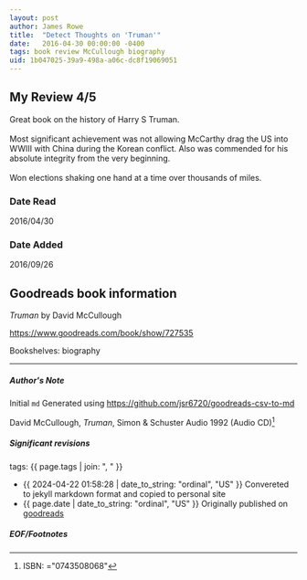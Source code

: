 ```yaml
---
layout: post
author: James Rowe
title:  "Detect Thoughts on 'Truman'"
date:   2016-04-30 00:00:00 -0400
tags: book review McCullough biography
uid: 1b047025-39a9-498a-a06c-dc8f19069051
---
```


<!-- highly dependent on how you personally use jekyll templates, and how you want this to show up -->
<!-- escape any jekyll keys with double brackets -->

## My Review 4/5

Great book on the history of Harry S Truman. <br/><br/>Most significant achievement was not allowing McCarthy drag the US into WWIII with China during the Korean conflict. Also was commended for his absolute integrity from the very beginning. <br/><br/>Won elections shaking one hand at a time over thousands of miles.

### Date Read
2016/04/30

### Date Added
2016/09/26

## Goodreads book information

*Truman* by David McCullough

https://www.goodreads.com/book/show/727535

Bookshelves: biography

---

##### Author's Note

Initial `md` Generated using https://github.com/jsr6720/goodreads-csv-to-md

David McCullough, *Truman*,  Simon & Schuster Audio 1992 (Audio CD)[^1]

##### Significant revisions

tags: {{ page.tags | join: ", " }} <!-- todo move this somewhere -->

- {{ 2024-04-22 01:58:28 | date_to_string: "ordinal", "US" }} Convereted to jekyll markdown format and copied to personal site
- {{ page.date | date_to_string: "ordinal", "US" }} Originally published on [goodreads](https://www.goodreads.com)

##### EOF/Footnotes

[^1]: ISBN: ="0743508068"